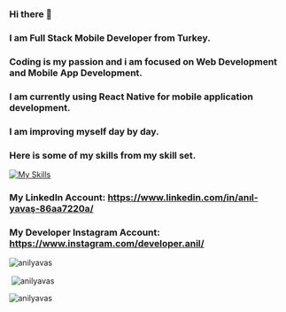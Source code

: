 ### Hi there 👋

### I am Full Stack Mobile Developer from Turkey.

### Coding is my passion and i am focused on Web Development and Mobile App Development.

### I am currently using React Native for mobile application development. 

### I am improving myself day by day.

### Here is some of my skills from my skill set.

[![My Skills](https://skillicons.dev/icons?i=js,html,css,bootstrap,nodejs,firebase,git,java,react,mongodb,redux,graphql,ts,apollo,python)](https://skillicons.dev)


### My LinkedIn Account: https://www.linkedin.com/in/anıl-yavaş-86aa7220a/
### My Developer Instagram Account: https://www.instagram.com/developer.anil/
<div>
<p><img align="center" src="https://github-readme-stats.vercel.app/api/top-langs?username=anilyavas&show_icons=true&locale=en&layout=compact&theme=transparent" alt="anilyavas" /></p>

<p>&nbsp;<img align="center" src="https://github-readme-stats.vercel.app/api?username=anilyavas&show_icons=true&locale=en&theme=transparent" alt="anilyavas" /></p>

<p><img align="center" src="https://github-readme-streak-stats.herokuapp.com/?user=anilyavas&theme=transparent" alt="anilyavas" /></p>
</div>

